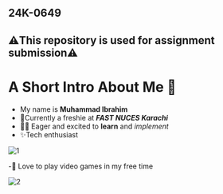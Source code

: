 ## 24K-0649
## ⚠️This repository is used for assignment submission⚠️

# A Short Intro About Me 👋
- My name is **Muhammad Ibrahim**
- 🌱Currently a freshie at **_FAST NUCES Karachi_**
- 👨‍💻 Eager and excited to **learn** and _implement_
- ✨Tech enthusiast
  
![1](https://github.com/user-attachments/assets/eb850f68-8238-4b02-aa08-8894d8a030f8)

-🎉 Love to play video games in my free time

![2](https://github.com/user-attachments/assets/c68c4aae-06ed-4a0e-8788-82955c3c2c27)


